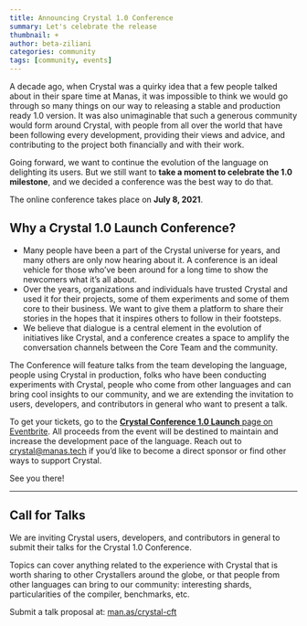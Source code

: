 ```yaml
---
title: Announcing Crystal 1.0 Conference
summary: Let's celebrate the release
thumbnail: +
author: beta-ziliani
categories: community
tags: [community, events]
---
```


A decade ago, when Crystal was a quirky idea that a few people talked about in their spare time at Manas, it was impossible to think we would go through so many things on our way to releasing a stable and production ready 1.0 version.
It was also unimaginable that such a generous community would form around Crystal, with people from all over the world that have been following every development, providing their views and advice, and contributing to the project both financially and with their work.

Going forward, we want to continue the evolution of the language on delighting its users. But we still want to **take a moment to celebrate the 1.0 milestone**, and we decided a conference was the best way to do that.

The online conference takes place on **July 8, 2021**.

## Why a Crystal 1.0 Launch Conference?

- Many people have been a part of the Crystal universe for years, and many others are only now hearing about it. A conference is an ideal vehicle for those who’ve been around for a long time to show the newcomers what it’s all about.
- Over the years, organizations and individuals have trusted Crystal and used it for their projects, some of them experiments and some of them core to their business. We want to give them a platform to share their stories in the hopes that it inspires others to follow in their footsteps.
- We believe that dialogue is a central element in the evolution of initiatives like Crystal, and a conference creates a space to amplify the conversation channels between the Core Team and the community.

The Conference will feature talks from the team developing the language, people using Crystal in production, folks who have been conducting experiments with Crystal, people who come from other languages and can bring cool insights to our community, and we are extending the invitation to users, developers, and contributors in general who want to present a talk.

To get your tickets, go to the [**Crystal Conference 1.0 Launch** page on Eventbrite](https://www.eventbrite.com.ar/e/crystal-conference-10-launch-tickets-149153252393). All proceeds from the event will be destined to maintain and increase the development pace of the language. Reach out to [crystal@manas.tech](mailto:crystal@manas.tech) if you’d like to become a direct sponsor or find other ways to support Crystal.

See you there!

---

## Call for Talks

We are inviting Crystal users, developers, and contributors in general to submit their talks for the Crystal 1.0 Conference.

Topics can cover anything related to the experience with Crystal that is worth sharing to other Crystallers around the globe, or that people from other languages can bring to our community: interesting shards, particularities of the compiler, benchmarks, etc.

Submit a talk proposal at: [man.as/crystal-cft](https://man.as/crystal-cft)
